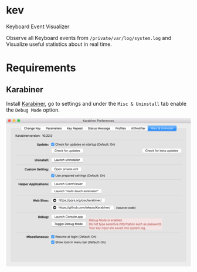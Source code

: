 # kev
Keyboard Event Visualizer

Observe all Keyboard events from `/private/var/log/system.log` and Visualize
useful statistics about in real time.

# Requirements

## Karabiner
Install [Karabiner](https://pqrs.org/osx/karabiner/), go to settings and under
the `Misc & Uninstall` tab enable the `Debug Mode` option.

![Karabiner debug mode option](./debug_mode.png)
